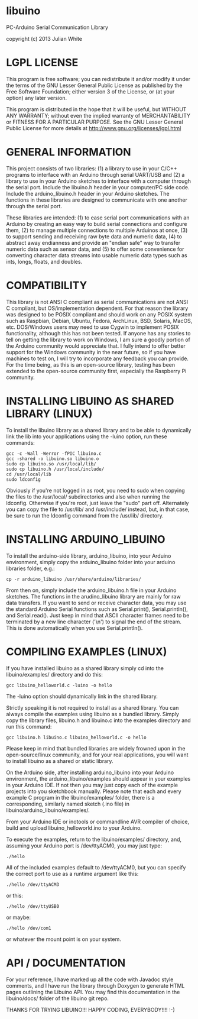 libuino
=======

PC-Arduino Serial Communication Library

copyright (c) 2013 Julian White


LGPL LICENSE
============
This program is free software; you can redistribute it and/or
modify it under the terms of the GNU Lesser General Public License
as published by the Free Software Foundation; either version 3 of
the License, or (at your option) any later version.

This program is distributed in the hope that it will be useful, but
WITHOUT ANY WARRANTY; without even the implied warranty of
MERCHANTABILITY or FITNESS FOR A PARTICULAR PURPOSE. See the GNU
Lesser General Public License for more details at
http://www.gnu.org/licenses/lgpl.html


GENERAL INFORMATION
===================
This project consists of two libraries: (1) a library to use in
your C/C++ programs to interface with an Arduino through serial
UART/USB and (2) a library to use in your Arduino sketches to
interface with a computer through the serial port.  Include the
libuino.h header in your computer/PC side code.  Include the
arduino_libuino.h header in your Arduino sketches.  The functions
in these libraries are designed to communicate with one another
through the serial port.

These libraries are intended: (1) to ease serial port communications
with an Arduino by creating an easy way to build serial connections
and configure them, (2) to manage multiple connections to multiple
Arduinos at once, (3) to support sending and receiving raw byte data
and numeric data, (4) to abstract away endianness and provide an 
"endian safe" way to transfer numeric data such as sensor data,
and (5) to offer some convenience for converting character data
streams into usable numeric data types such as ints, longs, floats,
and doubles.


COMPATIBILITY
=============
This library is not ANSI C compliant as serial communications are
not ANSI C compliant, but OS/implementation dependent.  For that
reason the library was designed to be POSIX compliant and should 
work on any POSIX system such as Raspbian, Debian, Ubuntu, Fedora,
ArchLinux, BSD, Solaris, MacOS, etc.  DOS/Windows users may need
to use Cygwin to implement POSIX functionality, although this has
not been tested.  If anyone has any stories to tell on getting the
library to work on Windows, I am sure a goodly portion of the 
Arduino community would appreciate that.  I fully intend to offer
better support for the Windows community in the near future, so if
you have machines to test on, I will try to incorporate any feedback
you can provide.  For the time being, as this is an open-source
library, testing has been extended to the open-source community
first, especially the Raspberry Pi community.


INSTALLING LIBUINO AS SHARED LIBRARY (LINUX)
============================================
To install the libuino library as a shared library
and to be able to dynamically link the lib into your
applications using the -luino option, run these commands:

	gcc -c -Wall -Werror -fPIC libuino.c
	gcc -shared -o libuino.so libuino.o
	sudo cp libuino.so /usr/local/lib/
	sudo cp libuino.h /usr/local/include/
	cd /usr/local/lib
	sudo ldconfig

Obviously if you're not logged in as root, you need to sudo
when copying the files to the /usr/local/ subdirectories and
also when running the ldconfig.  Otherwise if you're root,
just leave the "sudo" part off. Alternately you can copy the
file to /usr/lib/ and /usr/include/ instead, but, in that case,
be sure to run the ldconfig command from the /usr/lib/ directory.


INSTALLING ARDUINO_LIBUINO
==========================
To install the arduino-side library, arduino_libuino, into your
Arduino environment, simply copy the arduino_libuino folder into
your arduino libraries folder, e.g.:

	cp -r arduino_libuino /usr/share/arduino/libraries/

From then on, simply include the arduino_libuino.h file in your
Arduino sketches.  The functions in the arudino_libuino library
are mainly for raw data transfers.  If you want to send or receive
character data, you may use the standard Arduino Serial functions
such as Serial.print(), Serial.println(), and Serial.read().
Just keep in mind that ASCII character frames need to be terminated
by a new line character ('\n') to signal the end of the stream.
This is done automatically when you use Serial.println().


COMPILING EXAMPLES (LINUX)
==========================
If you have installed libuino as a shared library simply 
cd into the libuino/examples/ directory and do this:

	gcc libuino_helloworld.c -luino -o hello

The -luino option should dynamically link in the shared library.

Strictly speaking it is not required to install as a shared library.
You can always compile the examples using libuino as a bundled
library. Simply copy the library files, libuino.h and libuino.c
into the examples directory and run this command:

	gcc libuino.h libuino.c libuino_helloworld.c -o hello

Please keep in mind that bundled libraries are widely frowned upon
in the open-source/linux community, and for your real applications,
you will want to install libuino as a shared or static library.
	
On the Arduino side, after installing arduino_libuino into your
Arduino environment, the arduino_libuino/examples should appear
in your examples in your Arduino IDE.  If not then you may just
copy each of the example projects into you sketchbook manually.
Please note that each and every example C program in the 
libuino/examples/ folder, there is a corresponding, similarly
named sketch (.ino file) in libuino/arduino_libuino/examples/.

From your Arduino IDE or inotools or commandline AVR compiler of
choice, build and upload libuino_helloworld.ino to your Arduino.

To execute the examples, return to the libuino/examples/ directory,
and, assuming your Arduino port is /dev/ttyACM0, you may just type:

	./hello

All of the included examples default to /dev/ttyACM0, but you can
specify the correct port to use as a runtime argument like this:

	./hello /dev/ttyACM3

or this:

	./hello /dev/ttyUSB0
	
or maybe:

	./hello /dev/com1
	
or whatever the mount point is on your system.


API / DOCUMENTATION
===================
For your reference, I have marked up all the code with Javadoc
style comments, and I have run the library through Doxygen to
generate HTML pages outlining the Libuino API.  You may find this
documentation in the libuino/docs/ folder of the libuino git repo.

THANKS FOR TRYING LIBUINO!!!
HAPPY CODING, EVERYBODY!!!! :-)

